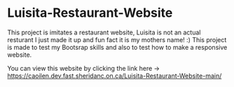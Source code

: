 # Luisita-Restaurant-Website
This project is imitates a restaurant website, Luisita is not an actual resturant I just made it up and fun fact it is my mothers name! :) This project is made to test my Bootsrap skills and also to test how to make a responsive website.

You can view this website by clicking the link here -> https://caoilen.dev.fast.sheridanc.on.ca/Luisita-Restaurant-Website-main/
